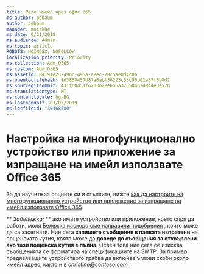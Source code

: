 ```yaml
---
title: Реле имейл чрез офис 365
ms.author: pebaum
author: pebaum
manager: mnirkhe
ms.date: 9/21/2018
ms.audience: Admin
ms.topic: article
ROBOTS: NOINDEX, NOFOLLOW
localization_priority: Priority
ms.collection: Adm_O365
ms.custom: Adm_O365
ms.assetid: 84191e23-496c-495a-a2ec-28c5ae0d4c0b
ms.openlocfilehash: 1d3868457d87a0abf36223c33c96b01a57f5b8d7
ms.sourcegitcommit: 431f60d51f4203b22e655a37358667d844e3e576
ms.translationtype: MT
ms.contentlocale: bg-BG
ms.lasthandoff: 03/07/2019
ms.locfileid: "30468580"
---
```

# <a name="set-up-a-multifunction-device-or-application-to-send-email-using-office-365"></a>Настройка на многофункционално устройство или приложение за изпращане на имейл използвате Office 365

За да научите за опциите си и стъпките, вижте [как да настроите на многофункционално устройство или приложение за изпращане на имейл използвате Office 365](https://support.office.com/article/69f58e99-c550-4274-ad18-c805d654b4c4).
  
 ** *Забележка:* ** ако имате устройство или приложение, което спря да работи, моля [Бележка наскоро сме направили подобрения](https://support.microsoft.com/help/4458479/) , които може да са засегнати. Ние сега **запишете съобщения в папката изпратени** на пощенската кутия, която може да **доведе до съобщения за отхвърлени ако тази пощенска кутия е пълна**. Освен това ние сега се изисква съобщенията се форматира на спецификациите на SMTP. За пример предявяващите устройството трябва да включва ъглови скоби около имейл адрес, както и в *christine@contoso.com* . 
  

